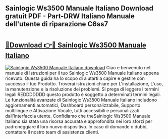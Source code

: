 ## Sainlogic Ws3500 Manuale Italiano Download gratuit PDF - Part-DRW Italiano Manuale dell'utente di riparazione C6ss7

# <h2><a href="http://dfd8kpf.blite.top/?on=Sainlogic+Ws3500+Manuale+Italiano">🔗Download 👉🔴 Sainlogic Ws3500 Manuale Italiano</a></h2>

[![Sainlogic Ws3500 Manuale Italiano download](https://i.imgur.com/lujVjoI.png)](http://dfd8kpf.blite.top/?on=Sainlogic+Ws3500+Manuale+Italiano)
Ciao e benvenuto nel manuale di Istruzioni per il tuo Sainlogic Ws3500 Manuale Italiano appena ricevuto. Questa guida ha lo scopo di aiutarti a capire e gestire con successo il tuo Prodotto. Troverai istruzioni chiare per L'installazione, L'uso, la manutenzione e la risoluzione dei problemi. Si prega di leggere i termini legali REDDDDDDD questo prodotto è soggetto a determinati termini legali. Le funzionalità avanzate di Sainlogic Ws3500 Manuale Italiano includono aggiornamenti automatici, Dashboard personalizzabile, Supporto multilingue e Attivazione Vocale, tutti accessibili e personalizzati dall'interfaccia utente. Confidiamo che theSainlogic Ws3500 Manuale Italiano sia stata una risorsa accurata e approfondita nei loro sforzi per padroneggiare il loro nuovo dispositivo. In caso di domande o dubbi, contattare il nostro team di assistenza clienti.
